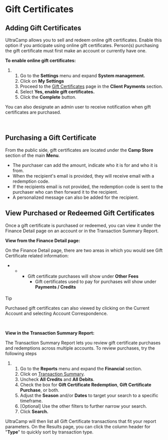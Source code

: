 # Gift Certificates
## Adding Gift Certificates


UltraCamp allows you to sell and redeem online gift certificates. Enable this option if you anticipate using online gift certificates. Person(s) purchasing the gift certificate must first make an account or currently have one. 


**To enable online gift certificates:**


1. 1. Go to the **Settings** menu and expand **System management.**
	2. Click on **My Settings**
	3. Proceed to the [Gift Certificates](https://www.ultracamp.com/Admin/Wizards/setup/giftcertificates.aspx) page in the **Client Payments** section.
	4. Select **Yes, enable gift certificates.**
	5. Click the **Complete** button.


You can also designate an admin user to receive notification when gift certificates are purchased.


  



 


## Purchasing a Gift Certificate


From the public side, gift certificates are located under the **Camp Store** section of the main **Menu**.


  
  



* The purchaser can add the amount, indicate who it is for and who it is from.
* When the recipient's email is provided, they will receive email with a redemption code.
* If the recipients email is not provided, the redemption code is sent to the purchaser who can then forward it to the recipient.
* A personalized message can also be added for the recipient.


  
  



## View Purchased or Redeemed Gift Certificates


Once a gift certificate is purchased or redeemed, you can view it under the Finance Detail page on an account or in the Transaction Summary Report. 


**View from the Finance Detail page:**


On the Finance Detail page, there are two areas in which you would see Gift Certificate related information:


* + - Gift certificate purchases will show under **Other Fees**
		- Gift certificates used to pay for purchases will show under **Payments / Credits**






#### 
 Tip


Purchased gift certificates can also viewed by clicking on the Current Account and selecting Account Correspondence.



 


**View in the Transaction Summary Report:**


The Transaction Summary Report lets you review gift certificate purchases and redemptions across multiple accounts. To review purchases, try the following steps


1. 1. Go to the **Reports** menu and expand the **Financial** section.
	2. Click on [Transaction Summary](https://www.ultracamp.com/admin/Reports/TransactionSummary.aspx).
	3. Uncheck **All Credits** and **All Debits**.
	4. Check the box for **Gift Certificate Redemption**, **Gift Certificate Purchase**, or both.
	5. Adjust the **Season** and/or **Dates** to target your search to a specific timeframe.
	6. [Optional] Use the other filters to further narrow your search.
	7. Click **Search.**


UltraCamp will then list all Gift Certificate transactions that fit your report parameters. On the Results page, you can click the column header for "**Type**" to quickly sort by transaction type.


 




